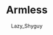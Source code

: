 ---
media: "images/rounds/round_4_2/armless.png"
media_type: image
title: Armless
author: Lazy_Shyguy
desc: The Clown emerges from the wreck of the <i>USS Hawking</i>, having trod on several landmines left by the former crew.
---